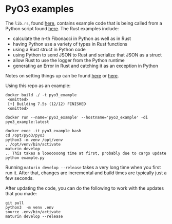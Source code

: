 # PyO3 examples

The `lib.rs`, found [here](https://github.com/saidvandeklundert/pyo3/blob/main/pyo3/src/lib.rs), contains example code that is being called from a Python script found [here](https://github.com/saidvandeklundert/pyo3/blob/main/pyo3/example.py). The Rust examples include:
- calculate the n-th Fibonacci in Python as well as in Rust
- having Python use a variety of types in Rust functions
- using a Rust struct in Python code
- using Python to send JSON to Rust and serialize that JSON as a struct
- allow Rust to use the logger from the Python runtime
- generating an Error in Rust and catching it as an exception in Python

Notes on setting things up can be found [here](https://github.com/PyO3/pyo3) or [here](https://pyo3.rs/v0.15.0/).



Using this repo as an example:

```
docker build ./ -t pyo3_example
 <omitted>
 [+] Building 7.5s (12/12) FINISHED
 <omitted>

docker run --name='pyo3_example' --hostname='pyo3_example' -di pyo3_example:latest

docker exec -it pyo3_example bash
cd /opt/pyo3/pyo3
python3 -m venv /opt/venv
. /opt/venv/bin/activate
maturin develop
.. This takes a looooooong time at first, probably due to cargo update
python example.py
```

Running `maturin develop --release` takes a very long time when you first run it. After that, changes are incremental and build times are typically just a few seconds.

After updating the code, you can do the following to work with the updates that you made:

```
git pull
python3  -m venv .env
source .env/bin/activate
maturin develop --release
```